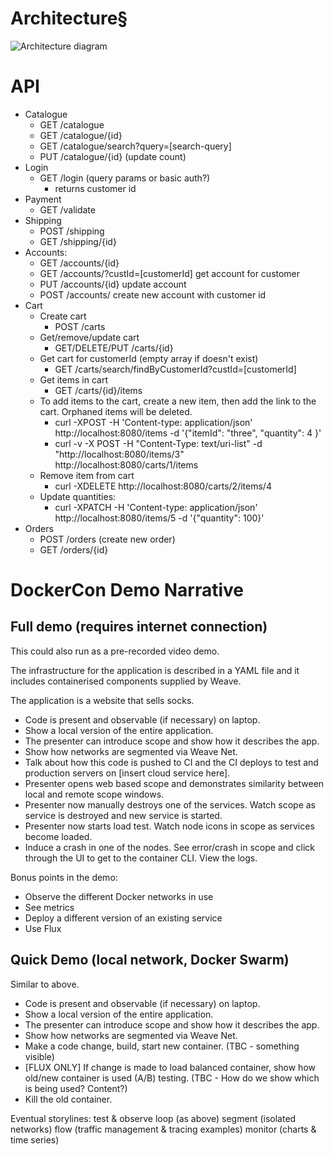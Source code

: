 # Architecture§
![Architecture diagram](https://github.com/ContainerSolutions/weaveDemo/raw/master/docs/images/Architecture.png "Architecture")

# API
- Catalogue
    - GET /catalogue
    - GET /catalogue/{id}
    - GET /catalogue/search?query=[search-query]
    - PUT /catalogue/{id} (update count)
- Login
    - GET /login (query params or basic auth?)
        - returns customer id
- Payment
    - GET /validate
- Shipping
    - POST /shipping
    - GET /shipping/{id}
- Accounts:
    - GET /accounts/{id}
    - GET /accounts/?custId=[customerId] get account for customer
    - PUT /accounts/{id}  update account
    - POST /accounts/ create new account with customer id
- Cart
    - Create cart    
        - POST /carts 
    - Get/remove/update cart
        - GET/DELETE/PUT /carts/{id}
    - Get cart for customerId (empty array if doesn't exist)
        - GET /carts/search/findByCustomerId?custId=[customerId]
    - Get items in cart
        - GET /carts/{id}/items
    - To add items to the cart, create a new item, then add the link to the cart. Orphaned items will be deleted.
        - curl -XPOST -H 'Content-type: application/json' http://localhost:8080/items -d '{"itemId": "three", "quantity": 4 }'
        - curl -v -X POST -H "Content-Type: text/uri-list" -d "http://localhost:8080/items/3" http://localhost:8080/carts/1/items
    - Remove item from cart
        - curl -XDELETE http://localhost:8080/carts/2/items/4
    - Update quantities:
        - curl -XPATCH -H 'Content-type: application/json' http://localhost:8080/items/5 -d '{"quantity": 100}'
- Orders
    - POST /orders (create new order)
    - GET /orders/{id}

# DockerCon Demo Narrative
## Full demo (requires internet connection)
This could also run as a pre-recorded video demo.

The infrastructure for the application is described in a YAML file and it includes containerised components supplied by Weave.

The application is a website that sells socks.

* Code is present and observable (if necessary) on laptop.
* Show a local version of the entire application.
* The presenter can introduce scope and show how it describes the app.
* Show how networks are segmented via Weave Net.
* Talk about how this code is pushed to CI and the CI deploys to test and production servers on [insert cloud service here].
* Presenter opens web based scope and demonstrates similarity between local and remote scope windows.
* Presenter now manually destroys one of the services. Watch scope as service is destroyed and new service is started.
* Presenter now starts load test. Watch node icons in scope as services become loaded.
* Induce a crash in one of the nodes. See error/crash in scope and click through the UI to get to the container CLI. View the logs.

Bonus points in the demo:
* Observe the different Docker networks in use
* See metrics
* Deploy a different version of an existing service
* Use Flux

## Quick Demo (local network, Docker Swarm)
Similar to above.
* Code is present and observable (if necessary) on laptop.
* Show a local version of the entire application.
* The presenter can introduce scope and show how it describes the app.
* Show how networks are segmented via Weave Net.
* Make a code change, build, start new container. (TBC - something visible)
* [FLUX ONLY] If change is made to load balanced container, show how old/new container is used (A/B) testing. (TBC - How do we show which is being used? Content?)
* Kill the old container.


Eventual storylines: 
test & observe loop (as above)
segment (isolated networks)
flow (traffic management & tracing examples) 
monitor (charts & time series)
